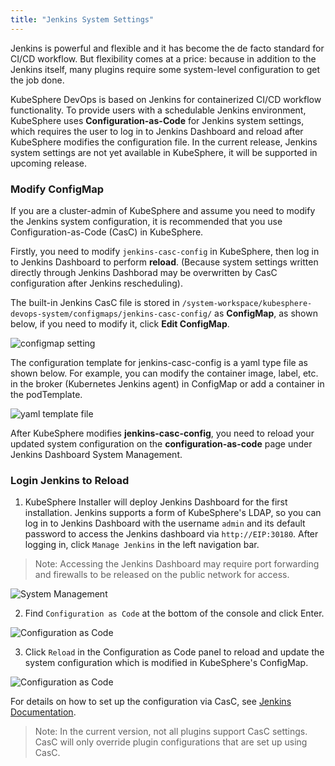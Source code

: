 ```yaml
---
title: "Jenkins System Settings"
---
```


Jenkins is powerful and flexible and it has become the de facto standard for CI/CD workflow. But flexibility comes at a price: because in addition to the Jenkins itself, many plugins require some system-level configuration to get the job done.

KubeSphere DevOps is based on Jenkins for containerized CI/CD workflow functionality. To provide users with a schedulable Jenkins environment, KubeSphere uses **Configuration-as-Code** for Jenkins system settings, which requires the user to log in to Jenkins Dashboard and reload after KubeSphere modifies the configuration file. In the current release, Jenkins system settings are not yet available in KubeSphere, it will be supported in upcoming release.

### Modify ConfigMap

If you are a cluster-admin of KubeSphere and assume you need to modify the Jenkins system configuration, it is recommended that you use Configuration-as-Code (CasC) in KubeSphere. 

Firstly, you need to modify `jenkins-casc-config` in KubeSphere, then log in to Jenkins Dashboard to perform **reload**. (Because system settings written directly through Jenkins Dashborad may be overwritten by CasC configuration after Jenkins rescheduling).

The built-in Jenkins CasC file is stored in `/system-workspace/kubesphere-devops-system/configmaps/jenkins-casc-config/` as **ConfigMap**, as shown below, if you need to modify it, click **Edit ConfigMap**.

![configmap setting](/jenkins-setting-configmap-en.png)

The configuration template for jenkins-casc-config is a yaml type file as shown below. For example, you can modify the container image, label, etc. in the broker (Kubernetes Jenkins agent) in ConfigMap or add a container in the podTemplate.

![yaml template file](/jenkins-casc-en.png)

After KubeSphere modifies **jenkins-casc-config**, you need to reload your updated system configuration on the **configuration-as-code** page under Jenkins Dashboard System Management.

### Login Jenkins to Reload

1. KubeSphere Installer will deploy Jenkins Dashboard for the first installation. Jenkins supports a form of KubeSphere's LDAP, so you can log in to Jenkins Dashboard with the username `admin` and its default password to access the Jenkins dashboard via `http://EIP:30180`.  After logging in, click `Manage Jenkins` in the left navigation bar.

> Note: Accessing the Jenkins Dashboard may require port forwarding and firewalls to be released on the public network for access.

![System Management](/jenkins-setting-1-en.png)

2. Find `Configuration as Code` at the bottom of the console and click Enter.

![Configuration as Code](/jenkins-setting-2-en.png)

3. Click `Reload` in the Configuration as Code panel to reload and update the system configuration which is modified in KubeSphere's ConfigMap.

![Configuration as Code](/jenkins-setting-3-en.png)

For details on how to set up the configuration via CasC, see [Jenkins Documentation](https://github.com/jenkinsci/configuration-as-code-plugin).

> Note: In the current version, not all plugins support CasC settings. CasC will only override plugin configurations that are set up using CasC.